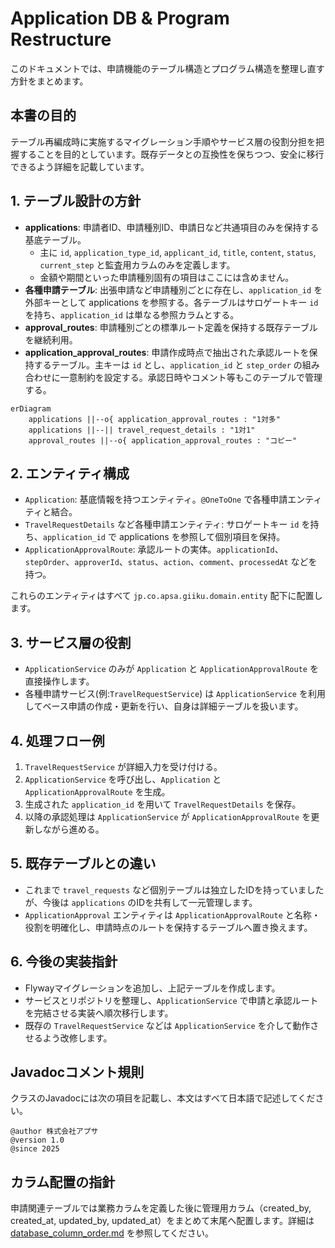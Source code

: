 # Application DB & Program Restructure

このドキュメントでは、申請機能のテーブル構造とプログラム構造を整理し直す方針をまとめます。

## 本書の目的

テーブル再編成時に実施するマイグレーション手順やサービス層の役割分担を把握することを目的としています。既存データとの互換性を保ちつつ、安全に移行できるよう詳細を記載しています。

## 1. テーブル設計の方針

- **applications**: 申請者ID、申請種別ID、申請日など共通項目のみを保持する基底テーブル。
  - 主に `id`, `application_type_id`, `applicant_id`, `title`, `content`,
    `status`, `current_step` と監査用カラムのみを定義します。
  - 金額や期間といった申請種別固有の項目はここには含めません。
- **各種申請テーブル**: 出張申請など申請種別ごとに存在し、`application_id` を外部キーとして applications を参照する。各テーブルはサロゲートキー `id` を持ち、`application_id` は単なる参照カラムとする。
- **approval_routes**: 申請種別ごとの標準ルート定義を保持する既存テーブルを継続利用。
- **application_approval_routes**: 申請作成時点で抽出された承認ルートを保持するテーブル。主キーは `id` とし、`application_id` と `step_order` の組み合わせに一意制約を設定する。承認日時やコメント等もこのテーブルで管理する。

```mermaid
erDiagram
    applications ||--o{ application_approval_routes : "1対多"
    applications ||--|| travel_request_details : "1対1"
    approval_routes ||--o{ application_approval_routes : "コピー"
```

## 2. エンティティ構成

- `Application`: 基底情報を持つエンティティ。`@OneToOne` で各種申請エンティティと結合。
- `TravelRequestDetails` など各種申請エンティティ: サロゲートキー `id` を持ち、`application_id` で applications を参照して個別項目を保持。
- `ApplicationApprovalRoute`: 承認ルートの実体。`applicationId`、`stepOrder`、`approverId`、`status`、`action`、`comment`、`processedAt` などを持つ。

これらのエンティティはすべて `jp.co.apsa.giiku.domain.entity` 配下に配置します。

## 3. サービス層の役割

- `ApplicationService` のみが `Application` と `ApplicationApprovalRoute` を直接操作します。
- 各種申請サービス(例:`TravelRequestService`) は `ApplicationService` を利用してベース申請の作成・更新を行い、自身は詳細テーブルを扱います。

## 4. 処理フロー例

1. `TravelRequestService` が詳細入力を受け付ける。
2. `ApplicationService` を呼び出し、`Application` と `ApplicationApprovalRoute` を生成。
3. 生成された `application_id` を用いて `TravelRequestDetails` を保存。
4. 以降の承認処理は `ApplicationService` が `ApplicationApprovalRoute` を更新しながら進める。

## 5. 既存テーブルとの違い

- これまで `travel_requests` など個別テーブルは独立したIDを持っていましたが、今後は `applications` のIDを共有して一元管理します。
- `ApplicationApproval` エンティティは `ApplicationApprovalRoute` と名称・役割を明確化し、申請時点のルートを保持するテーブルへ置き換えます。

## 6. 今後の実装指針

- Flywayマイグレーションを追加し、上記テーブルを作成します。
- サービスとリポジトリを整理し、`ApplicationService` で申請と承認ルートを完結させる実装へ順次移行します。
- 既存の `TravelRequestService` などは `ApplicationService` を介して動作させるよう改修します。

## Javadocコメント規則

クラスのJavadocには次の項目を記載し、本文はすべて日本語で記述してください。

```
@author 株式会社アプサ
@version 1.0
@since 2025
```

## カラム配置の指針

申請関連テーブルでは業務カラムを定義した後に管理用カラム（created_by, created_at, updated_by, updated_at）をまとめて末尾へ配置します。詳細は [database_column_order.md](database_column_order.md) を参照してください。

